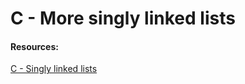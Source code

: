 <div>
<h1>C - More singly linked lists</h1>
<h4>Resources:</h4>

<a href="https://github.com/Sapitorico/holbertonschool-low_level_programming/blob/main/singly_linked_lists/README.md" target="blank">C - Singly linked lists</a>
</div>
